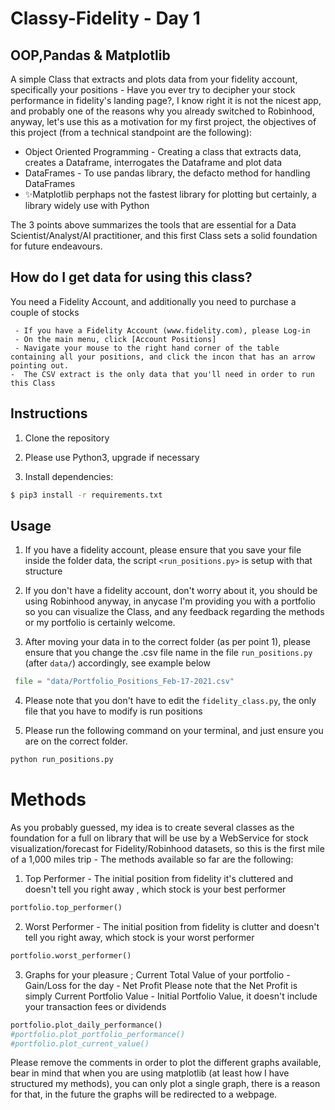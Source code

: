 # Classy-Fidelity - Day 1
## OOP,Pandas & Matplotlib


A simple Class that extracts and plots data from your fidelity account, specifically your positions -  Have you ever try to decipher your stock performance in fidelity's landing page?, I know right it is not the nicest app, and probably one of the reasons why you already switched to Robinhood, anyway, let's use this as a motivation for my first project, the objectives of this project (from a technical standpoint are the following):

- Object Oriented Programming - Creating a class that extracts data, creates a Dataframe, interrogates the Dataframe and plot data
- DataFrames - To use pandas library, the defacto method for handling DataFrames
- ✨Matplotlib perphaps not the fastest library for plotting but certainly, a library widely use with Python

The 3 points above summarizes the tools that are essential for a Data Scientist/Analyst/AI practitioner, and this first Class sets a solid foundation for future endeavours.
##  How do I get data for using this class?
 You need a Fidelity Account, and additionally you need to purchase a couple of stocks 
 
     - If you have a Fidelity Account (www.fidelity.com), please Log-in 
     - On the main menu, click [Account Positions]
     - Navigate your mouse to the right hand corner of the table containing all your positions, and click the incon that has an arrow pointing out.
    -  The CSV extract is the only data that you'll need in order to run this Class


## Instructions
1. Clone the repository

2. Please use Python3, upgrade if necessary

3. Install dependencies:

```bash
$ pip3 install -r requirements.txt
```

## Usage

1. If you have a fidelity account, please ensure that you save your file inside the folder data, the script `<run_positions.py>` is setup with that structure

2. If you don't have a fidelity account, don't worry about it, you should be using Robinhood anyway, in anycase I'm providing you with a portfolio so you can visualize the Class, and any feedback regarding the methods or my portfolio is certainly welcome.

3. After moving your data in to the correct folder (as per point 1), please ensure that you change the .csv file name in the file `run_positions.py` (after `data/`) accordingly, see example below

```python
 file = "data/Portfolio_Positions_Feb-17-2021.csv"
```

4. Please note that you don't have to edit the `fidelity_class.py`, the only file that you have to modify is run positions 

5. Please run the following command on your terminal, and just ensure you are on the correct folder.

```python
python run_positions.py
```

# Methods
As you probably guessed, my idea is to create several classes as the foundation for a full on  library that will be use by a WebService for stock visualization/forecast for Fidelity/Robinhood datasets, so this is the first mile of a 1,000 miles trip - The methods available so far are the following:

1.  Top Performer - The initial position from fidelity it's cluttered and doesn't tell you right away , which stock is your best performer

```python
portfolio.top_performer()
```

2. Worst Performer - The initial position from fidelity is clutter and doesn't tell you right away, which stock is your worst performer

```python
portfolio.worst_performer()
```

3. Graphs for your pleasure ; Current Total Value of your portfolio - Gain/Loss for the day - Net Profit Please note that the Net Profit is simply Current Portfolio Value - Initial Portfolio Value, it doesn't include your transaction fees or dividends

```python
portfolio.plot_daily_performance()
#portfolio.plot_portfolio_performance()
#portfolio.plot_current_value()
```

Please remove the comments in order to plot the different graphs available, bear in mind that when you are using matplotlib (at least how I have structured my methods), you can only plot a single graph, there is a reason for that, in the future the graphs will be redirected to a webpage.




